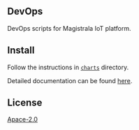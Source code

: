 ## DevOps

DevOps scripts for Magistrala IoT platform.

## Install

Follow the instructions in [`charts`](charts) directory.

Detailed documentation can be found [here](https://docs.magistrala.abstractmachines.fr/kubernetes/).

## License

[Apace-2.0](LICENSE)
